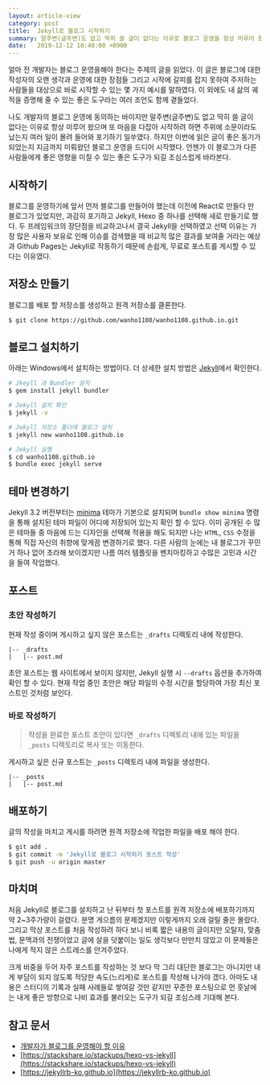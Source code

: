 ```yaml
---
layout: article-view
category: post
title:  Jekyll로 블로그 시작하기
summary: 말주변(글주변)도 없고 딱히 쓸 글이 없다는 이유로 블로그 운영을 항상 미루어 왔었고 또 마음을 다잡아 시작하려 하면 주위에 소문이라도 났는지 여러 일이 몰려 들어와 포기하기 일쑤였다. 하지만 이번에 읽은 글이 좋은 동기가 되어 지금까지 미뤄왔던 블로그를 운영을 드디어 시작했다.
date:   2019-12-12 10:40:00 +0900
---
```


얼마 전 개발자는 블로그 운영을해야 한다는 주제의 글을 읽었다. 이 글은 블로그에 대한 작성자의 오랜 생각과 운영에 대한 장점들 그리고 시작에 갈피를 잡지 못하여 주저하는 사람들을 대상으로 바로 시작할 수 있는 몇 가지 예시를 말하였다. 이 외에도 내 삶의 궤적을 증명해 줄 수 있는 좋은 도구라는 여러 조언도 함께 곁들었다.

나도 개발자의 블로그 운영에 동의하는 바이지만 말주변(글주변)도 없고 딱히 쓸 글이 없다는 이유로 항상 미루어 왔으며 또 마음을 다잡아 시작하려 하면 주위에 소문이라도 났는지 여러 일이 몰려 들어와 포기하기 일쑤였다. 하지만 이번에 읽은 글이 좋은 동기가 되었는지 지금까지 미뤄왔던 블로그 운영을 드디어 시작했다. 언젠가 이 블로그가 다른 사람들에게 좋은 영향을 미칠 수 있는 좋은 도구가 되길 조심스럽게 바라본다.

## 시작하기

 블로그를 운영하기에 앞서 먼저 블로그를 만들어야 했는데 이전에 React로 만들다 만 블로그가 있었지만, 과감히 포기하고 Jekyll, Hexo 중 하나를 선택해 새로 만들기로 했다. 두 프레임워크의 장단점을 비교하고나서 결국 Jekyll을 선택하였고 선택 이유는 가장 많은 사용자 보유로 인해 이슈를 검색했을 때 비교적 많은 결과를 보여줄 거라는 예상과 Github Pages는 Jekyll로 작동하기 때문에 손쉽게, 무료로 포스트를 게시할 수 있다는 이유였다.

## 저장소 만들기

블로그를 배포 할 저장소를 생성하고 원격 저장소를 클론한다.

```bash
$ git clone https://github.com/wanho1108/wanho1108.github.io.git
```

## 블로그 설치하기

아래는 Windows에서 설치하는 방법이다. 더 상세한 설치 방법은 [Jekyll](https://jekyllrb-ko.github.io/docs/installation/)에서 확인한다. 

```bash
# Jkeyll 과 Bundler 설치
$ gem install jekyll bundler

# Jekyll 설치 확인
$ jekyll -v

# Jekyll 저장소 폴더에 블로그 설치
$ jekyll new wanho1108.github.io

# Jekyll 실행
$ cd wanho1108.github.io
$ bundle exec jekyll serve
```

## 테마 변경하기

Jekyll 3.2 버전부터는 [minima](https://github.com/jekyll/minima) 테마가 기본으로 설치되며 `bundle show minima` 명령을 통해 설치된 테마 파일이 어디에 저장되어 있는지 확인 할 수 있다. 이미 공개된 수 많은 테마들 중 마음에 드는 디자인을 선택해 적용을 해도 되지만 나는 `HTML`, `CSS` 수정을 통해 직접 자신의 취향에 맞게끔 변경하기로 했다. 다른 사람의 눈에는 내 블로그가 꾸민 거 하나 없어 초라해 보이겠지만 나름 여러 템플릿을 벤치마킹하고 수많은 고민과 시간을 들여 작업했다.

## 포스트

### 초안 작성하기

현재 작성 중이며 게시하고 싶지 않은 포스트는 `_drafts` 디렉토리 내에 작성한다.

```
|-- _drafts
|   |-- post.md
```

초안 포스트는 웹 사이트에서 보이지 않지만, Jekyll 실행 시 `--drafts` 옵션을 추가하여 확인 할 수 있다. 현재 작업 중인 초안은 해당 파일의 수정 시간을 할당하여 가장 최신 포스트인 것처럼 보인다.

### 바로 작성하기

> 작성을 완료한 포스트 초안이 있다면 `_drafts` 디렉토리 내에 있는 파일을 `_posts` 디렉토리로 복사 또는 이동한다.

게시하고 싶은 신규 포스트는 `_posts` 디렉토리 내에 파일을 생성한다. 

```
|-- _posts
|   |-- post.md
```

## 배포하기

글의 작성을 마치고 게시를 하려면 원격 저장소에 작업한 파일을 배포 해야 한다.

```bash
$ git add .
$ git commit -m 'Jekyll로 블로그 시작하기 포스트 작성'
$ git push -u origin master
```

## 마치며

처음 Jekyll로 블로그를 설치하고 난 뒤부터 첫 포스트를 원격 저장소에 배포하기까지 약 2~3주가량이 걸렸다. 분명 게으름의 문제겠지만 이렇게까지 오래 걸릴 줄은 몰랐다. 그리고 막상 포스트를 처음 작성하려 하다 보니 비록 짧은 내용의 글이지만 오탈자, 맞춤법, 문맥과의 전쟁이었고 글에 살을 덧붙이는 일도 생각보다 만만치 않았고 이 문제들은 나에게 적지 않은 스트레스를 안겨주었다. 

크게 비중을 두어 자주 포스트를 작성하는 것 보다 막 그리 대단한 블로그는 아니지만 내게 부담이 되지 않도록 적당한 속도(느리게)로 포스트를 작성해 나가야 겠다. 아마도 내용은 스터디의 기록과 실패 사례들로 쌓여갈 것만 같지만 꾸준한 포스팅으로 먼 훗날에는 내게 좋은 방향으로 나비 효과를 불러오는 도구가 되길 조심스레 기대해 본다.

## 참고 문서

- [개발자가 블로그를 운영해야 할 이유](https://taegon.kim/archives/7107)
- [https://stackshare.io/stackups/hexo-vs-jekyll](https://stackshare.io/stackups/hexo-vs-jekyll)
- [https://jekyllrb-ko.github.io](https://jekyllrb-ko.github.io)